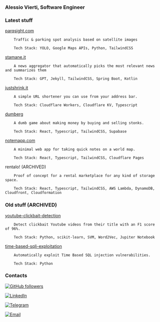 ### Alessio Vierti, Software Engineer

### Latest stuff

[parqsight.com](parqsight.com)
```
    Traffic & parking spot analysis based on satellite images

    Tech Stack: YOLO, Google Maps APIs, Python, TailwindCSS
```


[stamane.it](https://stamane.it)
```
    A news aggregator that automatically picks the most relevant news and summarizes them
    
    Tech Stack: GPT, Jekyll, TailwindCSS, Spring Boot, Kotlin
```

[justshrink.it](https://justshrink.it)

```
    A simple URL shortener you can use from your address bar.
    
    Tech Stack: Cloudflare Workers, Cloudflare KV, Typescript
```

[dumberg](https://stonkgame.netlify.app)
```
    A dumb game about making money by buying and selling stonks.
    
    Tech Stack: React, Typescript, TailwindCSS, Supabase
```

[notemapp.com](https://notemapp.com)
```
    A minimal web app for taking quick notes on a world map.

    Tech Stack: React, Typescript, TailwindCSS, Cloudflare Pages
```

rentalo! (ARCHIVED)
```
    Proof of concept for a rental marketplace for any kind of storage space.

    Tech Stack: React, Typescript, TailwindCSS, AWS Lambda, DynamoDB, Cloudfront, Cloudformation
```

### Old stuff (ARCHIVED)

[youtube-clickbait-detection](https://github.com/alessiovierti/youtube-clickbait-detector)
```
    Detect clickbait Youtube videos from their title with an F1 score of 96%.

    Tech Stack: Python, scikit-learn, SVM, Word2Vec, Jupiter Notebook
```

[time-based-sqli-exploitation](https://github.com/alessiovierti/blindpie)
```
    Automatically exploit Time Based SQL injection vulnerabilities.

    Tech Stack: Python
```

### Contacts

[![GitHub followers](https://img.shields.io/github/followers/alessiovierti?style=social)](https://github.com/alessiovierti)

[![LinkedIn](https://img.shields.io/badge/linkedin-connect-blue)](https://www.linkedin.com/in/alessiovierti)

[![Telegram](https://img.shields.io/badge/telegram-message-blue)](https://telegram.me/fd42493e)

[![Email](https://img.shields.io/badge/email-message-blue)](mailto:hi@alessiovierti.com)
